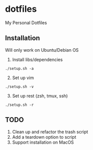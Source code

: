# dotfiles

My Personal Dotfiles

## Installation

Will only work on Ubuntu/Debian OS

1. Install libs/dependencies

`./setup.sh -a`

2. Set up vim

`./setup.sh -v`

3. Set up rest (zsh, tmux, ssh)

`./setup.sh -r`

## TODO

1. Clean up and refactor the trash script
2. Add a teardown option to script
3. Support installation on MacOS
